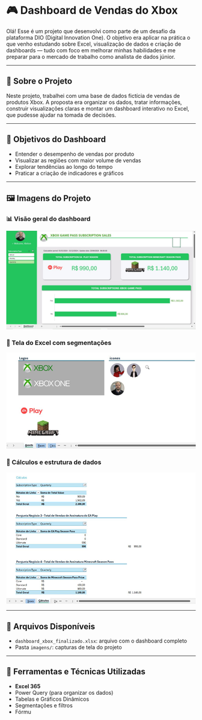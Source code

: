 # 🎮 Dashboard de Vendas do Xbox

Olá! Esse é um projeto que desenvolvi como parte de um desafio da plataforma DIO (Digital Innovation One). O objetivo era aplicar na prática o que venho estudando sobre Excel, visualização de dados e criação de dashboards — tudo com foco em melhorar minhas habilidades e me preparar para o mercado de trabalho como analista de dados júnior.

---

## 📝 Sobre o Projeto

Neste projeto, trabalhei com uma base de dados fictícia de vendas de produtos Xbox. A proposta era organizar os dados, tratar informações, construir visualizações claras e montar um dashboard interativo no Excel, que pudesse ajudar na tomada de decisões.

---

## 🎯 Objetivos do Dashboard

- Entender o desempenho de vendas por produto
- Visualizar as regiões com maior volume de vendas
- Explorar tendências ao longo do tempo
- Praticar a criação de indicadores e gráficos

---

## 🖼️ Imagens do Projeto

### 📊 Visão geral do dashboard
![Dashboard](imagens/dashboard_preview.JPG)

### 📌 Tela do Excel com segmentações
![Tela Excel](imagens/tela_excel.JPG)

### 🧮 Cálculos e estrutura de dados
![Cálculos](imagens/analise_calculos.JPG)

---

## 📁 Arquivos Disponíveis

- `dashboard_xbox_finalizado.xlsx`: arquivo com o dashboard completo
- Pasta `imagens/`: capturas de tela do projeto

---

## 🧰 Ferramentas e Técnicas Utilizadas

- **Excel 365**
- Power Query (para organizar os dados)
- Tabelas e Gráficos Dinâmicos
- Segmentações e filtros
- Fórmu
